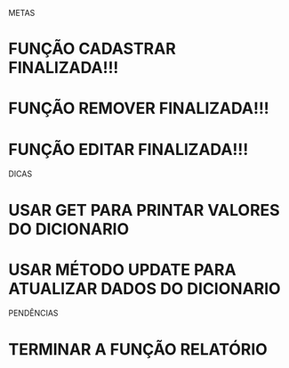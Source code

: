 METAS 

# FUNÇÃO CADASTRAR FINALIZADA!!!
# FUNÇÃO REMOVER FINALIZADA!!!
# FUNÇÃO EDITAR FINALIZADA!!!

DICAS

# USAR GET PARA PRINTAR VALORES DO DICIONARIO 
# USAR MÉTODO UPDATE PARA ATUALIZAR DADOS DO DICIONARIO

PENDÊNCIAS

# TERMINAR A FUNÇÃO RELATÓRIO







